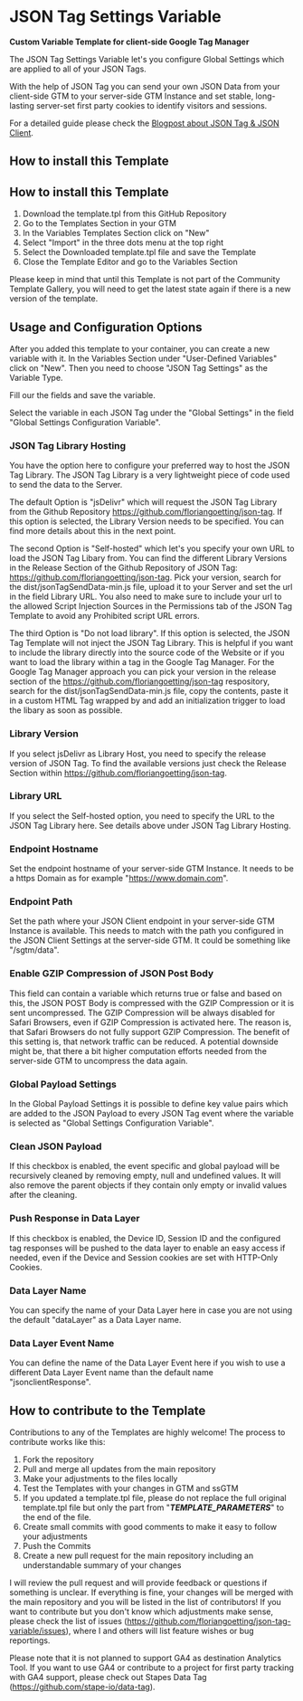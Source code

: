 # JSON Tag Settings Variable

**Custom Variable Template for client-side Google Tag Manager**

The JSON Tag Settings Variable let's you configure Global Settings which are applied to all of your JSON Tags.

With the help of JSON Tag you can send your own JSON Data from your client-side GTM to your server-side GTM Instance and set stable, long-lasting server-set first party cookies to identify visitors and sessions.

For a detailed guide please check the [Blogpost about JSON Tag & JSON Client](https://www.floriangoetting.de/en/json-tag-json-client-a-flexible-first-party-tracking-solution-for-ssgtm/?utm_source=github&utm_medium=social&utm_campaign=ssgtm-json-tag-json-client-first-party-tracking&utm_content=json-tag-variable-repo).

## How to install this Template

## How to install this Template
1. Download the template.tpl from this GitHub Repository
2. Go to the Templates Section in your GTM
3. In the Variables Templates Section click on "New"
4. Select "Import" in the three dots menu at the top right
5. Select the Downloaded template.tpl file and save the Template
6. Close the Template Editor and go to the Variables Section

Please keep in mind that until this Template is not part of the Community Template Gallery, you will need to get the latest state again if there is a new version of the template.

## Usage and Configuration Options
After you added this template to your container, you can create a new variable with it. In the Variables Section under "User-Defined Variables" click on "New". Then you need to choose "JSON Tag Settings" as the Variable Type.

Fill our the fields and save the variable.

Select the variable in each JSON Tag under the "Global Settings" in the field "Global Settings Configuration Variable".

### JSON Tag Library Hosting
You have the option here to configure your preferred way to host the JSON Tag Library. The JSON Tag Library is a very lightweight piece of code used to send the data to the Server.

The default Option is "jsDelivr" which will request the JSON Tag Library from the Github Repository https://github.com/floriangoetting/json-tag. If this option is selected, the Library Version needs to be specified. You can find more details about this in the next point.

The second Option is "Self-hosted" which let's you specify your own URL to load the JSON Tag Libary from. You can find the different Library Versions in the Release Section of the Github Repository of JSON Tag: https://github.com/floriangoetting/json-tag. Pick your version, search for the dist/jsonTagSendData-min.js file, upload it to your Server and set the url in the field Library URL. You also need to make sure to include your url to the allowed Script Injection Sources in the Permissions tab of the JSON Tag Template to avoid any Prohibited script URL errors.

The third Option is "Do not load library". If this option is selected, the JSON Tag Template will not inject the JSON Tag Library. This is helpful if you want to include the library directly into the source code of the Website or if you want to load the library within a <script type="text/gtmscript"></script> tag in the Google Tag Manager. For the Google Tag Manager approach you can pick your version in the release section of the https://github.com/floriangoetting/json-tag respository, search for the dist/jsonTagSendData-min.js file, copy the contents, paste it in a custom HTML Tag wrapped by <script type="text/gtmscript"></script> and add an initialization trigger to load the libary as soon as possible.

### Library Version
If you select jsDelivr as Library Host, you need to specify the release version of JSON Tag. To find the available versions just check the Release Section within https://github.com/floriangoetting/json-tag.

### Library URL
If you select the Self-hosted option, you need to specify the URL to the JSON Tag Library here. See details above under JSON Tag Library Hosting.

### Endpoint Hostname
Set the endpoint hostname of your server-side GTM Instance. It needs to be a https Domain as for example "https://www.domain.com".

### Endpoint Path
Set the path where your JSON Client endpoint in your server-side GTM Instance is available. This needs to match with the path you configured in the JSON Client Settings at the server-side GTM. It could be something like "/sgtm/data".

### Enable GZIP Compression of JSON Post Body
This field can contain a variable which returns true or false and based on this, the JSON POST Body is compressed with the GZIP Compression or it is sent uncompressed. The GZIP Compression will be always disabled for Safari Browsers, even if GZIP Compression is activated here. The reason is, that Safari Browsers do not fully support GZIP Compression.
The benefit of this setting is, that network traffic can be reduced. A potential downside might be, that there a bit higher computation efforts needed from the server-side GTM to uncompress the data again.

### Global Payload Settings
In the Global Payload Settings it is possible to define key value pairs which are added to the JSON Payload to every JSON Tag event where the variable is selected as "Global Settings Configuration Variable".

### Clean JSON Payload
If this checkbox is enabled, the event specific and global payload will be recursively cleaned by removing empty, null and undefined values. It will also remove the parent objects if they contain only empty or invalid values after the cleaning.

### Push Response in Data Layer
If this checkbox is enabled, the Device ID, Session ID and the configured tag responses will be pushed to the data layer to enable an easy access if needed, even if the Device and Session cookies are set with HTTP-Only Cookies.

### Data Layer Name
You can specify the name of your Data Layer here in case you are not using the default "dataLayer" as a Data Layer name.

### Data Layer Event Name
You can define the name of the Data Layer Event here if you wish to use a different Data Layer Event name than the default name "jsonclientResponse".

## How to contribute to the Template
Contributions to any of the Templates are highly welcome! The process to contribute works like this:

1. Fork the repository
2. Pull and merge all updates from the main repository
3. Make your adjustments to the files locally
4. Test the Templates with your changes in GTM and ssGTM
5. If you updated a template.tpl file, please do not replace the full original template.tpl file but only the part from "___TEMPLATE_PARAMETERS___" to the end of the file.
6. Create small commits with good comments to make it easy to follow your adjustments
7. Push the Commits
8. Create a new pull request for the main repository including an understandable summary of your changes

I will review the pull request and will provide feedback or questions if something is unclear. If everything is fine, your changes will be merged with the main repository and you will be listed in the list of contributors!
If you want to contribute but you don't know which adjustments make sense, please check the list of issues (https://github.com/floriangoetting/json-tag-variable/issues), where I and others will list feature wishes or bug reportings.

Please note that it is not planned to support GA4 as destination Analytics Tool. If you want to use GA4 or contribute to a project for first party tracking with GA4 support, please check out Stapes Data Tag (https://github.com/stape-io/data-tag).
